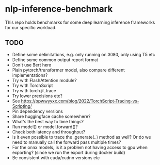 # nlp-inference-benchmark
This repo holds benchmarks for some deep learning inference frameworks for our specific workload.

## TODO
- Define some delimitations, e.g. only running on 3080, only using T5 etc
- Define some common output report format
- Don't use Bert here
- Plain pytorch/transformer model, also compare different implementations?
- Try with FlashAttention module?
- Try with TorchScript
- Try with torch.jit.trace
- Try lower precisions etc?
- See https://ppwwyyxx.com/blog/2022/TorchScript-Tracing-vs-Scripting/
- Pin dependency versions
- Share huggingface cache somewhere?
- What's the best way to time things?
- Run model() or model.forward()?
- Check both latency and throughput?
- Is it even possible to trace the .generate(..) method as well? Or do we need
  to manually call the forward pass multiple times?
- For the onnx models, is it a problem not having access to gpu when exporting?
  (since we run the export during docker build)
- Be consistent with cuda/cudnn versions etc